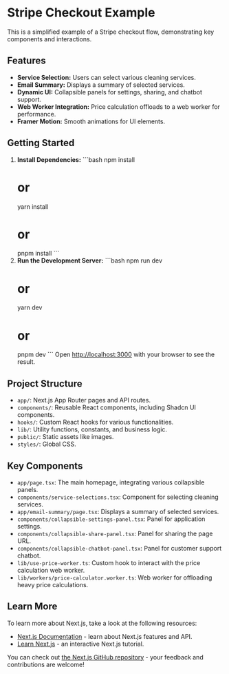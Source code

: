 # Stripe Checkout Example

This is a simplified example of a Stripe checkout flow, demonstrating key components and interactions.

## Features

- **Service Selection:** Users can select various cleaning services.
- **Email Summary:** Displays a summary of selected services.
- **Dynamic UI:** Collapsible panels for settings, sharing, and chatbot support.
- **Web Worker Integration:** Price calculation offloads to a web worker for performance.
- **Framer Motion:** Smooth animations for UI elements.

## Getting Started

1.  **Install Dependencies:**
    \`\`\`bash
    npm install
    # or
    yarn install
    # or
    pnpm install
    \`\`\`
2.  **Run the Development Server:**
    \`\`\`bash
    npm run dev
    # or
    yarn dev
    # or
    pnpm dev
    \`\`\`
    Open [http://localhost:3000](http://localhost:3000) with your browser to see the result.

## Project Structure

-   `app/`: Next.js App Router pages and API routes.
-   `components/`: Reusable React components, including Shadcn UI components.
-   `hooks/`: Custom React hooks for various functionalities.
-   `lib/`: Utility functions, constants, and business logic.
-   `public/`: Static assets like images.
-   `styles/`: Global CSS.

## Key Components

-   `app/page.tsx`: The main homepage, integrating various collapsible panels.
-   `components/service-selections.tsx`: Component for selecting cleaning services.
-   `app/email-summary/page.tsx`: Displays a summary of selected services.
-   `components/collapsible-settings-panel.tsx`: Panel for application settings.
-   `components/collapsible-share-panel.tsx`: Panel for sharing the page URL.
-   `components/collapsible-chatbot-panel.tsx`: Panel for customer support chatbot.
-   `lib/use-price-worker.ts`: Custom hook to interact with the price calculation web worker.
-   `lib/workers/price-calculator.worker.ts`: Web worker for offloading heavy price calculations.

## Learn More

To learn more about Next.js, take a look at the following resources:

-   [Next.js Documentation](https://nextjs.org/docs) - learn about Next.js features and API.
-   [Learn Next.js](https://nextjs.org/learn) - an interactive Next.js tutorial.

You can check out [the Next.js GitHub repository](https://github.com/com/vercel/next.js/) - your feedback and contributions are welcome!

